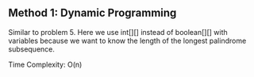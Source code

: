## Method 1: Dynamic Programming

Similar to problem 5. Here we use int[][] instead of boolean[][] with variables because we want to know the length of the longest palindrome subsequence. 

Time Complexity: O(n)
